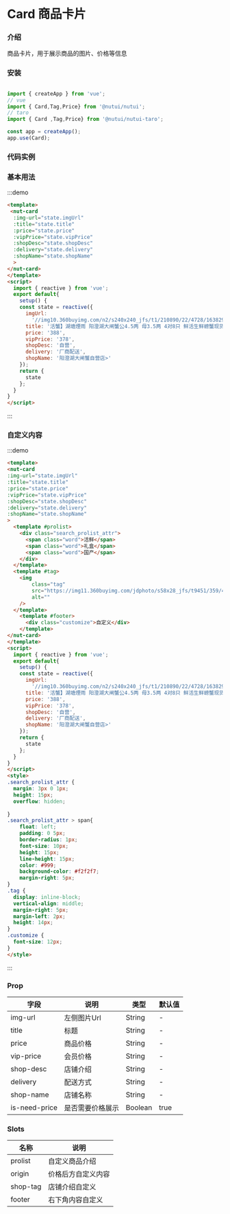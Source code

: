 # Card 商品卡片

### 介绍

商品卡片，用于展示商品的图片、价格等信息

### 安装

```javascript

import { createApp } from 'vue';
// vue
import { Card,Tag,Price} from '@nutui/nutui';
// taro
import { Card ,Tag,Price} from '@nutui/nutui-taro';

const app = createApp();
app.use(Card);

```

### 代码实例

### 基本用法

:::demo
```html
<template>
 <nut-card
  :img-url="state.imgUrl"
  :title="state.title"
  :price="state.price"
  :vipPrice="state.vipPrice"
  :shopDesc="state.shopDesc"
  :delivery="state.delivery"
  :shopName="state.shopName"
  >
</nut-card>
</template>
<script>
  import { reactive } from 'vue';
  export default{
    setup() {
    const state = reactive({
      imgUrl:
        '//img10.360buyimg.com/n2/s240x240_jfs/t1/210890/22/4728/163829/6163a590Eb7c6f4b5/6390526d49791cb9.jpg!q70.jpg',
      title: '活蟹】湖塘煙雨 阳澄湖大闸蟹公4.5两 母3.5两 4对8只 鲜活生鲜螃蟹现货水产礼盒海鲜水',
      price: '388',
      vipPrice: '378',
      shopDesc: '自营',
      delivery: '厂商配送',
      shopName: '阳澄湖大闸蟹自营店>'
    });
    return {
      state
    };
  }
}
</script>
```
:::

### 自定义内容
:::demo
```html
<template>
<nut-card
:img-url="state.imgUrl"
:title="state.title"
:price="state.price"
:vipPrice="state.vipPrice"
:shopDesc="state.shopDesc"
:delivery="state.delivery"
:shopName="state.shopName"
>
  <template #prolist>
    <div class="search_prolist_attr">
      <span class="word">活鲜</span>
      <span class="word">礼盒</span>
      <span class="word">国产</span>
    </div>
  </template>
  <template #tag>
    <img
        class="tag" 
        src="https://img11.360buyimg.com/jdphoto/s58x28_jfs/t9451/359/415622649/15318/b0943e5d/59a78495N3bd2a9f8.png"
        alt=""
    />
  </template>
    <template #footer>
      <div class="customize">自定义</div>
    </template>
</nut-card>
</template>
<script>
  import { reactive } from 'vue';
  export default{
    setup() {
    const state = reactive({
      imgUrl:
        '//img10.360buyimg.com/n2/s240x240_jfs/t1/210890/22/4728/163829/6163a590Eb7c6f4b5/6390526d49791cb9.jpg!q70.jpg',
      title: '活蟹】湖塘煙雨 阳澄湖大闸蟹公4.5两 母3.5两 4对8只 鲜活生鲜螃蟹现货水产礼盒海鲜水',
      price: '388',
      vipPrice: '378',
      shopDesc: '自营',
      delivery: '厂商配送',
      shopName: '阳澄湖大闸蟹自营店>'
    });
    return {
      state
    };
  }
}
</script>
<style>
.search_prolist_attr {
  margin: 3px 0 1px;
  height: 15px;
  overflow: hidden;
 
}
.search_prolist_attr > span{
    float: left;
    padding: 0 5px;
    border-radius: 1px;
    font-size: 10px;
    height: 15px;
    line-height: 15px;
    color: #999;
    background-color: #f2f2f7;
    margin-right: 5px;
}
.tag {
  display: inline-block;
  vertical-align: middle;
  margin-right: 5px;
  margin-left: 2px;
  height: 14px;
}
.customize {
  font-size: 12px;
}
</style>

```
:::
### Prop  

| 字段    | 说明                                       | 类型    | 默认值    |
|---------|--------------------------------------------|---------|-----------|
| img-url   | 左侧图片Url                                 | String  | -         |
| title     | 标题                   | String  | -    |
| price | 商品价格                         | String  | -      |
| vip-price     | 会员价格                               | String | -    |
| shop-desc  | 店铺介绍                                  | String | -    |
| delivery     | 配送方式 | String  | -      |
| shop-name   | 店铺名称| String  | -      |
| is-need-price  | 是否需要价格展示| Boolean  | true   |


### Slots

| 名称    | 说明         |
|---------|--------------|
| prolist | 	自定义商品介绍 |
| origin | 	价格后方自定义内容 |
| shop-tag | 	店铺介绍自定义 |
| footer | 	右下角内容自定义 |
